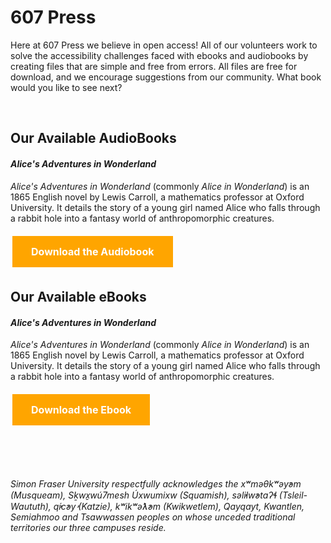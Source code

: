 # 607 Press 

Here at 607 Press we believe in open access! All of our volunteers work to solve the accessibility challenges faced with ebooks and audiobooks by creating files that are simple and free from errors. All files are free for download, and we encourage suggestions from our community. What book would you like to see next?

<br>

## Our Available AudioBooks

#### *Alice's Adventures in Wonderland* 

*Alice's Adventures in Wonderland* (commonly *Alice in Wonderland*) is an 1865 English novel by Lewis Carroll, a mathematics professor at Oxford University. It details the story of a young girl named Alice who falls through a rabbit hole into a fantasy world of anthropomorphic creatures.

  
<head>
<style>
.button {
  background-color: #FFA500;
  border: none;
  color: white;
  font-weight: bold;
  padding: 15px 30px;
  text-align: center;
  text-decoration: none;
  display: inline-block;
  font-size: 16px;
  margin: 6px 3px;
  cursor: pointer;
}
</style>
</head>
<body>

<a href="https://lmgtfy.app/?q=How+to+Download+an+Audiobook" class="button">Download the Audiobook</a>

</body>

  
## Our Available eBooks


#### *Alice's Adventures in Wonderland* 

*Alice's Adventures in Wonderland* (commonly *Alice in Wonderland*) is an 1865 English novel by Lewis Carroll, a mathematics professor at Oxford University. It details the story of a young girl named Alice who falls through a rabbit hole into a fantasy world of anthropomorphic creatures.


<a href="https://lmgtfy.app/?q=How+to+Download+an+Ebook" class="button">Download the Ebook</a>



<br>
<br>
<br>




*Simon Fraser University respectfully acknowledges the xʷməθkʷəy̓əm (Musqueam), Sḵwx̱wú7mesh Úxwumixw (Squamish), səl̓ilw̓ətaʔɬ (Tsleil-Waututh), q̓íc̓əy̓ (Katzie), kʷikʷəƛ̓əm (Kwikwetlem), Qayqayt, Kwantlen, Semiahmoo and Tsawwassen peoples on whose unceded traditional territories our three campuses reside.*
